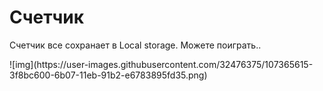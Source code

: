 <h1>Счетчик</h1>
<p>Счетчик все сохранает в Local storage. Можете поиграть..</p>
![img](https://user-images.githubusercontent.com/32476375/107365615-3f8bc600-6b07-11eb-91b2-e6783895fd35.png)
